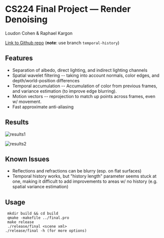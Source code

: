 # CS224 Final Project &mdash; Render Denoising

Loudon Cohen & Raphael Kargon

[Link to Github repo](https://github.com/loudonclear/cs224final) (**note**: use branch `temporal-history`)

## Features

 - Separation of albedo, direct lighting, and indirect lighting channels
 - Spatial wavelet filtering -- taking into account normals, color edges, and depth/world-position differences
 - Temporal accumulation -- Accumulation of color from previous frames, and variance estimation (to improve edge blurring).
 - Motion vectors -- reprojection to match up points across frames, even w/ movement.
 - Fast approximate anti-aliasing

## Results

![results1](/SVGF/results/svgf1.png)

![results2](/SVGF/results/svgf2.png)

## Known Issues

 - Reflections and refractions can be blurry (esp. on flat surfaces)
 - Temporal history works, but "history length" parameter seems stuck at one, making it difficult to add improvements to areas w/ no history (e.g. spatial variance estimation)

## Usage
```
 mkdir build && cd build
 qmake -makefile ../final.pro
 make release
 ./release/final <scene xml>
./release/final -h (for more options)
```
